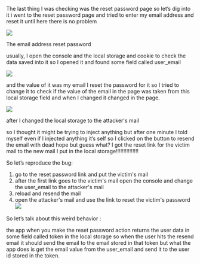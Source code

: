 The last thing I was checking was the reset password page so let’s dig into it i went to the reset password page and tried to enter my email address and reset it until here there is no problem

![](https://miro.medium.com/v2/resize:fit:700/1*W6DtdILFNpPS8kMxeKD9pA.png)

The email address reset password

usually, I open the console and the local storage and cookie to check the data saved into it so I opened it and found some field called user_email

![](https://miro.medium.com/v2/resize:fit:700/1*dsQmDWC1Ci5oQ5h27Bkrqw.png)

and the value of it was my email I reset the password for it so I tried to change it to check if the value of the email in the page was taken from this local storage field and when I changed it changed in the page.

![](https://miro.medium.com/v2/resize:fit:700/1*pGgCWF_-z3t-WucjHzVc-w.png)

after I changed the local storage to the attacker's mail

so I thought it might be trying to inject anything but after one minute I told myself even if I injected anything it’s self so I clicked on the button to resend the email with dead hope but guess what? I got the reset link for the victim mail to the new mail I put in the local storage!!!!!!!!!!!!!!!

So let’s reproduce the bug:

1. go to the reset password link and put the victim's mail
2. after the first link goes to the victim's mail open the console and change the user_email to the attacker's mail
3. reload and resend the mail
4. open the attacker's mail and use the link to reset the victim's password
![](https://miro.medium.com/v2/resize:fit:700/1*tvOdIhg6tvfnoxXpz56MXg.png)

So let’s talk about this weird behavior :

the app when you make the reset password action returns the user data in some field called token in the local storage so when the user hits the resend email it should send the email to the email stored in that token but what the app does is get the email value from the user_email and send it to the user id stored in the token.


